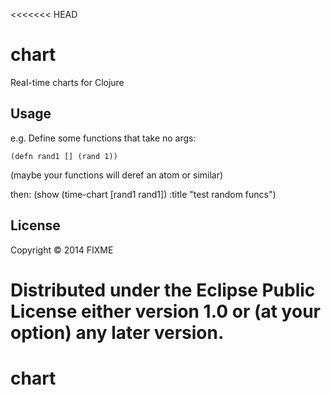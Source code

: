 <<<<<<< HEAD
# chart

Real-time charts for Clojure

## Usage

e.g.
Define some functions that take no args:

    (defn rand1 [] (rand 1))

(maybe your functions will deref an atom or similar)

then:
    (show (time-chart [rand1 rand1]) :title "test random funcs")

## License

Copyright © 2014 FIXME

Distributed under the Eclipse Public License either version 1.0 or (at
your option) any later version.
=======
chart
=====
